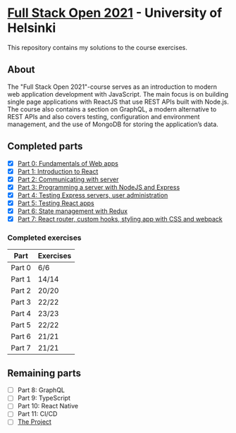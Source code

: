 # [Full Stack Open 2021](https://fullstackopen.com/en/about) - University of Helsinki

This repository contains my solutions to the course exercises.

## About

The "Full Stack Open 2021"-course serves as an introduction to modern web application development with JavaScript. The main focus is on building single page applications with ReactJS that use REST APIs built with Node.js. The course also contains a section on GraphQL, a modern alternative to REST APIs and also covers testing, configuration and environment management, and the use of MongoDB for storing the application’s data.

## Completed parts

- [x] [Part 0: Fundamentals of Web apps](https://github.com/cjato001-xamk/full-stack-open-2021/tree/main/part0)
- [x] [Part 1: Introduction to React](https://github.com/cjato001-xamk/full-stack-open-2021/tree/main/part1)
- [x] [Part 2: Communicating with server](https://github.com/cjato001-xamk/full-stack-open-2021/tree/main/part2)
- [x] [Part 3: Programming a server with NodeJS and Express](https://github.com/cjato001-xamk/full-stack-open-2021/tree/main/part3)
- [x] [Part 4: Testing Express servers, user administration](https://github.com/cjato001-xamk/full-stack-open-2021/tree/main/part4/blog-list)
- [x] [Part 5: Testing React apps](https://github.com/cjato001-xamk/full-stack-open-2021/tree/main/part5/blog-list-frontend)
- [x] [Part 6: State management with Redux](https://github.com/cjato001-xamk/full-stack-open-2021/tree/main/part6)
- [x] [Part 7: React router, custom hooks, styling app with CSS and webpack](https://github.com/cjato001-xamk/full-stack-open-2021/tree/main/part7)

### Completed exercises

| Part   | Exercises |
| ------ | --------- |
| Part 0 | 6/6       |
| Part 1 | 14/14     |
| Part 2 | 20/20     |
| Part 3 | 22/22     |
| Part 4 | 23/23     |
| Part 5 | 22/22     |
| Part 6 | 21/21     |
| Part 7 | 21/21     |

## Remaining parts

- [ ] Part 8: GraphQL
- [ ] Part 9: TypeScript
- [ ] Part 10: React Native
- [ ] Part 11: CI/CD
- [ ] [The Project](https://fullstackopen.com/en/part0/general_info#full-stack-project)
